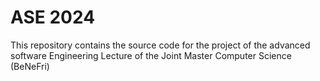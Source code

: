 # ASE 2024 

This repository contains the source code for the project of the advanced software Engineering Lecture of the Joint Master Computer Science (BeNeFri)

